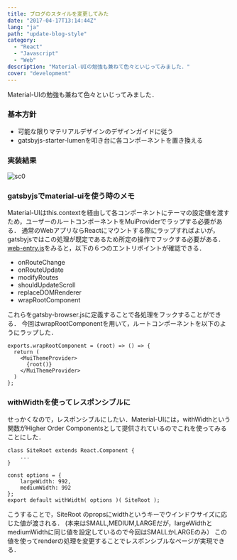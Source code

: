 ```yaml
---
title: ブログのスタイルを変更してみた
date: "2017-04-17T13:14:44Z"
lang: "ja"
path: "update-blog-style"
category:
  - "React"
  - "Javascript"
  - "Web"
description: "Material-UIの勉強も兼ねて色々といじってみました．"
cover: "development"
---
```

Material-UIの勉強も兼ねて色々といじってみました．

### 基本方針
* 可能な限りマテリアルデザインのデザインガイドに従う
* gatsbyjs-starter-lumenを叩き台に各コンポーネントを置き換える

### 実装結果
![sc0](update-blog-style/sc.png)

### gatsbyjsでmaterial-uiを使う時のメモ
Material-UIはthis.contextを経由して各コンポーネントにテーマの設定値を渡すため，ユーザーのルートコンポーネントをMuiProviderでラップする必要がある．
通常のWebアプリならReactにマウントする際にラップすればよいが，gatsbyjsではこの処理が既定であるため所定の操作でフックする必要がある．
[web-entry.js](https://github.com/gatsbyjs/gatsby/blob/master/lib/utils/web-entry.js)をみると，以下の６つのエントリポイントが確認できる．

* onRouteChange
* onRouteUpdate
* modifyRoutes
* shouldUpdateScroll
* replaceDOMRenderer
* wrapRootComponent

これらをgatsby-browser.jsに定義することで各処理をフックすることができる．
今回はwrapRootComponentを用いて，ルートコンポーネントを以下のようにラップした．
```
exports.wrapRootComponent = (root) => () => {
  return (
    <MuiThemeProvider>
      {root()}
    </MuiThemeProvider>
  )
};
```
### withWidthを使ってレスポンシブルに
せっかくなので，レスポンシブルにしたい．Material-UIには，withWidthという関数がHigher Order Componentsとして提供されているのでこれを使ってみることにした．
```
class SiteRoot extends React.Component {
    ...
}

const options = {
    largeWidth: 992,
    mediumWidth: 992
};
export default withWidth( options )( SiteRoot );
```

こうすることで，SiteRoot のpropsにwidthというキーでウインドウサイズに応じた値が渡される．
(本来はSMALL,MEDIUM,LARGEだが，largeWidthとmediumWidthに同じ値を設定しているので今回はSMALLかLARGEのみ）
この値を使ってrenderの処理を変更することでレスポンシブルなページが実現できる．
